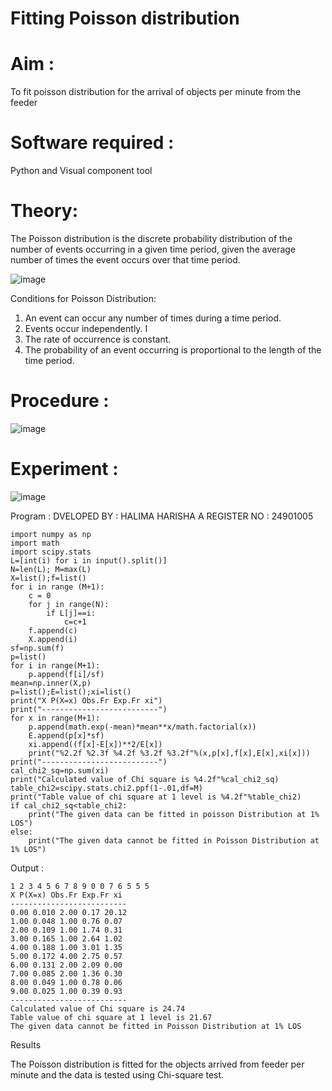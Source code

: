 # Fitting Poisson  distribution
# Aim : 

To fit poisson distribution for the arrival of objects per minute from the feeder

# Software required :  

Python and Visual component tool

# Theory:

The Poisson distribution is the discrete probability distribution of the number of events occurring in a given time period, given the average number of times the event occurs over that time period.

![image](https://user-images.githubusercontent.com/104613195/166248326-fd042076-8b0b-40c4-8b11-1d8e8fcb74db.png)

 Conditions for Poisson Distribution:

1. An event can occur any number of times during a time period.
2. Events occur independently. I
3. The rate of occurrence is constant.
4. The probability of an event occurring is proportional to the length of the time period. 
 
# Procedure :

![image](https://user-images.githubusercontent.com/104613195/166251988-d0c53205-6080-4f7b-ae4c-398178586637.png)

# Experiment :

![image](https://user-images.githubusercontent.com/103921593/230282876-f4a5afbf-cac1-4648-a1b0-c78840638a8e.png)

 Program :
DVELOPED BY : HALIMA HARISHA A
REGISTER NO : 24901005
```
import numpy as np
import math
import scipy.stats
L=[int(i) for i in input().split()]
N=len(L); M=max(L) 
X=list();f=list()
for i in range (M+1):
    c = 0
    for j in range(N):
        if L[j]==i:
            c=c+1
    f.append(c)
    X.append(i)
sf=np.sum(f)
p=list()
for i in range(M+1):
    p.append(f[i]/sf) 
mean=np.inner(X,p)
p=list();E=list();xi=list()
print("X P(X=x) Obs.Fr Exp.Fr xi")
print("--------------------------")
for x in range(M+1):
    p.append(math.exp(-mean)*mean**x/math.factorial(x))
    E.append(p[x]*sf)
    xi.append((f[x]-E[x])**2/E[x])
    print("%2.2f %2.3f %4.2f %3.2f %3.2f"%(x,p[x],f[x],E[x],xi[x]))
print("--------------------------")
cal_chi2_sq=np.sum(xi)
print("Calculated value of Chi square is %4.2f"%cal_chi2_sq)
table_chi2=scipy.stats.chi2.ppf(1-.01,df=M)
print("Table value of chi square at 1 level is %4.2f"%table_chi2)
if cal_chi2_sq<table_chi2:
    print("The given data can be fitted in poisson Distribution at 1% LOS")
else:
    print("The given data cannot be fitted in Poisson Distribution at 1% LOS")
```

Output : 
~~~
1 2 3 4 5 6 7 8 9 0 0 7 6 5 5 5
X P(X=x) Obs.Fr Exp.Fr xi
--------------------------
0.00 0.010 2.00 0.17 20.12
1.00 0.048 1.00 0.76 0.07
2.00 0.109 1.00 1.74 0.31
3.00 0.165 1.00 2.64 1.02
4.00 0.188 1.00 3.01 1.35
5.00 0.172 4.00 2.75 0.57
6.00 0.131 2.00 2.09 0.00
7.00 0.085 2.00 1.36 0.30
8.00 0.049 1.00 0.78 0.06
9.00 0.025 1.00 0.39 0.93
--------------------------
Calculated value of Chi square is 24.74
Table value of chi square at 1 level is 21.67
The given data cannot be fitted in Poisson Distribution at 1% LOS
~~~



Results

The Poisson distribution is fitted for the objects arrived from feeder per minute and the data is tested using Chi-square test. 
 
